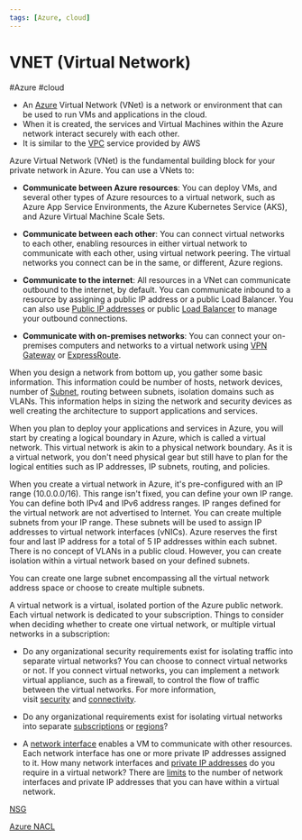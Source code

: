 ```yaml
---
tags: [Azure, cloud]
---
```

# VNET (Virtual Network)
#Azure #cloud

-   An [Azure](Cloud%20Computing/Azure/Azure.md) Virtual Network (VNet) is a network or environment that can be used to run VMs and applications in the cloud.
-   When it is created, the services and Virtual Machines within the Azure network interact securely with each other.
- It is similar to the [VPC](Cloud%20Computing/AWS/Networking/VPC.md) service provided by AWS

Azure Virtual Network (VNet) is the fundamental building block for your private network in Azure. You can use a VNets to:

-   **Communicate between Azure resources**: You can deploy VMs, and several other types of Azure resources to a virtual network, such as Azure App Service Environments, the Azure Kubernetes Service (AKS), and Azure Virtual Machine Scale Sets.
    
-   **Communicate between each other**: You can connect virtual networks to each other, enabling resources in either virtual network to communicate with each other, using virtual network peering. The virtual networks you connect can be in the same, or different, Azure regions.
    
-   **Communicate to the internet**: All resources in a VNet can communicate outbound to the internet, by default. You can communicate inbound to a resource by assigning a public IP address or a public Load Balancer. You can also use [Public IP addresses](https://learn.microsoft.com/en-us/azure/virtual-network/virtual-network-public-ip-address) or public [Load Balancer](https://learn.microsoft.com/en-us/azure/load-balancer/load-balancer-overview) to manage your outbound connections.
    
-   **Communicate with on-premises networks**: You can connect your on-premises computers and networks to a virtual network using [VPN Gateway](https://learn.microsoft.com/en-us/azure/vpn-gateway/vpn-gateway-about-vpngateways) or [ExpressRoute](https://learn.microsoft.com/en-us/azure/expressroute/expressroute-introduction).
    

When you design a network from bottom up, you gather some basic information. This information could be number of hosts, network devices, number of [Subnet](Cloud%20Computing/AWS/Networking/Subnet.md), routing between subnets, isolation domains such as VLANs. This information helps in sizing the network and security devices as well creating the architecture to support applications and services.

When you plan to deploy your applications and services in Azure, you will start by creating a logical boundary in Azure, which is called a virtual network. This virtual network is akin to a physical network boundary. As it is a virtual network, you don't need physical gear but still have to plan for the logical entities such as IP addresses, IP subnets, routing, and policies.

When you create a virtual network in Azure, it's pre-configured with an IP range (10.0.0.0/16). This range isn't fixed, you can define your own IP range. You can define both IPv4 and IPv6 address ranges. IP ranges defined for the virtual network are not advertised to Internet. You can create multiple subnets from your IP range. These subnets will be used to assign IP addresses to virtual network interfaces (vNICs). Azure reserves the first four and last IP address for a total of 5 IP addresses within each subnet. There is no concept of VLANs in a public cloud. However, you can create isolation within a virtual network based on your defined subnets.

You can create one large subnet encompassing all the virtual network address space or choose to create multiple subnets.

A virtual network is a virtual, isolated portion of the Azure public network. Each virtual network is dedicated to your subscription. Things to consider when deciding whether to create one virtual network, or multiple virtual networks in a subscription:

-   Do any organizational security requirements exist for isolating traffic into separate virtual networks? You can choose to connect virtual networks or not. If you connect virtual networks, you can implement a network virtual appliance, such as a firewall, to control the flow of traffic between the virtual networks. For more information, visit [security](https://learn.microsoft.com/en-us/azure/virtual-network/virtual-network-vnet-plan-design-arm?toc=/azure/networking/fundamentals/toc.json) and [connectivity](https://learn.microsoft.com/en-us/azure/virtual-network/virtual-network-vnet-plan-design-arm?toc=/azure/networking/fundamentals/toc.json).
    
-   Do any organizational requirements exist for isolating virtual networks into separate [subscriptions](https://learn.microsoft.com/en-us/azure/virtual-network/virtual-network-vnet-plan-design-arm?toc=/azure/networking/fundamentals/toc.json) or [regions](https://learn.microsoft.com/en-us/azure/virtual-network/virtual-network-vnet-plan-design-arm?toc=/azure/networking/fundamentals/toc.json)?
    
-   A [network interface](https://learn.microsoft.com/en-us/azure/virtual-network/virtual-network-network-interface) enables a VM to communicate with other resources. Each network interface has one or more private IP addresses assigned to it. How many network interfaces and [private IP addresses](https://learn.microsoft.com/en-us/azure/virtual-network/private-ip-addresses) do you require in a virtual network? There are [limits](https://learn.microsoft.com/en-us/azure/azure-resource-manager/management/azure-subscription-service-limits?toc=/azure/virtual-network/toc.json) to the number of network interfaces and private IP addresses that you can have within a virtual network.

[NSG](Cloud%20Computing/Azure/NSG.md)

[Azure NACL](Cloud%20Computing/Azure/Azure%20NACL.md)